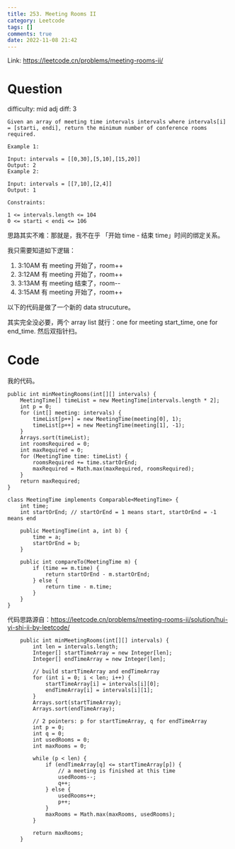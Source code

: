 ```yaml
---
title: 253. Meeting Rooms II
category: Leetcode
tags: []
comments: true
date: 2022-11-08 21:42
---
```




Link: https://leetcode.cn/problems/meeting-rooms-ii/

# Question

difficulty: mid
adj diff: 3

    Given an array of meeting time intervals intervals where intervals[i] = [starti, endi], return the minimum number of conference rooms required.

    Example 1:

    Input: intervals = [[0,30],[5,10],[15,20]]
    Output: 2
    Example 2:

    Input: intervals = [[7,10],[2,4]]
    Output: 1

    Constraints:

    1 <= intervals.length <= 104
    0 <= starti < endi <= 106

思路其实不难：那就是，我不在乎 「开始 time - 结束 time」时间的绑定关系。

我只需要知道如下逻辑：

1. 3:10AM 有 meeting 开始了，room++
1. 3:12AM 有 meeting 开始了，room++
1. 3:13AM 有 meeting 结束了，room--
1. 3:15AM 有 meeting 开始了，room++

以下的代码是做了一个新的 data strucuture。

其实完全没必要，两个 array list 就行：one for meeting start_time, one for end_time. 然后双指针扫。

# Code

我的代码。

```
public int minMeetingRooms(int[][] intervals) {
	MeetingTime[] timeList = new MeetingTime[intervals.length * 2];
	int p = 0;
	for (int[] meeting: intervals) {
		timeList[p++] = new MeetingTime(meeting[0], 1);
		timeList[p++] = new MeetingTime(meeting[1], -1);
	}
	Arrays.sort(timeList);
	int roomsRequired = 0;
	int maxRequired = 0;
	for (MeetingTime time: timeList) {
		roomsRequired += time.startOrEnd;
		maxRequired = Math.max(maxRequired, roomsRequired);
	}
	return maxRequired;
}

class MeetingTime implements Comparable<MeetingTime> {
	int time;
	int startOrEnd; // startOrEnd = 1 means start, startOrEnd = -1 means end

	public MeetingTime(int a, int b) {
		time = a;
		startOrEnd = b;
	}

	public int compareTo(MeetingTime m) {
		if (time == m.time) {
			return startOrEnd - m.startOrEnd;
		} else {
			return time - m.time;
		}
	}
}
```

代码思路源自：https://leetcode.cn/problems/meeting-rooms-ii/solution/hui-yi-shi-ii-by-leetcode/

```
    public int minMeetingRooms(int[][] intervals) {
        int len = intervals.length;
        Integer[] startTimeArray = new Integer[len];
        Integer[] endTimeArray = new Integer[len];

        // build startTimeArray and endTimeArray
        for (int i = 0; i < len; i++) {
            startTimeArray[i] = intervals[i][0];
            endTimeArray[i] = intervals[i][1];
        }
        Arrays.sort(startTimeArray);
        Arrays.sort(endTimeArray);

        // 2 pointers: p for startTimeArray, q for endTimeArray
        int p = 0;
        int q = 0;
        int usedRooms = 0;
        int maxRooms = 0;

        while (p < len) {
            if (endTimeArray[q] <= startTimeArray[p]) {
                // a meeting is finished at this time
                usedRooms--;
                q++;
            } else {
                usedRooms++;
                p++;
            }
            maxRooms = Math.max(maxRooms, usedRooms);
        }

        return maxRooms;
    }
```
